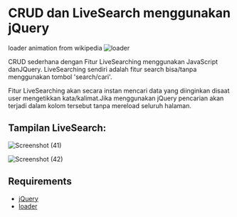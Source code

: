 # CRUD dan LiveSearch menggunakan jQuery

loader animation from wikipedia
![loader](https://user-images.githubusercontent.com/110081304/188064630-a2c2ebe6-88bd-4d2b-9642-2c7867268bda.gif)

CRUD sederhana dengan Fitur LiveSearching menggunakan JavaScript danJQuery. LiveSearching sendiri adalah fitur search bisa/tanpa menggunakan tombol 'search/cari'.

Fitur LiveSearching akan secara instan mencari data yang diinginkan disaat user mengetikkan kata/kalimat.Jika menggunakan jQuery pencarian akan terjadi dalam kolom tersebut tanpa mereload seluruh halaman.

## Tampilan LiveSearch:
![Screenshot (41)](https://user-images.githubusercontent.com/110081304/188064298-1353bd26-39b2-4e17-ab3e-4bf6f87b7ae9.png)

![Screenshot (42)](https://user-images.githubusercontent.com/110081304/188064517-d3978338-116d-492d-afcf-52bdf13faba7.png)

## Requirements
- [jQuery](https://jquery.com/download/)
- [loader](https://www.google.com/search?q=loader+gif&oq=loadeer&aqs=chrome.3.69i57j0i10i433j46i10j0i10l2j46i10i199i465j0i10l4.7269j0j7&sourceid=chrome&ie=UTF-8#)

